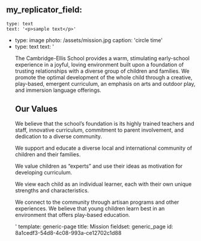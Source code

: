 my_replicator_field:
  -
    type: text
    text: '<p>sample text</p>'
  -
    type: image
    photo: /assets/mission.jpg
    caption: 'circle time'
  -
    type: text
    text: '<p>The Cambridge-Ellis School provides a warm, stimulating early-school experience in a joyful, loving environment built upon a foundation of trusting relationships with a diverse group of children and families.&nbsp;We promote the optimal development of the whole child through a creative, play-based, emergent curriculum, an emphasis on arts and outdoor play, and immersion language offerings.&nbsp;&nbsp;</p><h2>Our Values</h2><p>We believe that the school’s foundation is its highly trained teachers and staff, innovative curriculum, commitment to parent involvement, and dedication to a diverse community.</p><p>We support and educate a diverse local and international community of children and their families.</p><p>We value children as “experts” and use their ideas as motivation for developing curriculum.</p><p>We view each child as an individual learner, each with their own unique strengths and characteristics.</p><p>We connect to the community through artisan programs and other experiences. We believe that young children learn best in an environment that offers play-based education.</p>'
template: generic-page
title: Mission
fieldset: generic_page
id: 8a1cedf3-54d8-4c08-993a-ce12702c1d88
